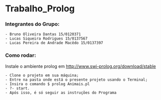 # Trabalho_Prolog

### Integrantes do Grupo:
	- Bruno Oliveira Dantas 15/0120371
	- Lucas Siqueira Rodrigues 15/0137567
	- Lucas Pereira de Andrade Macêdo 15/0137397

### Como rodar:

Instale o ambiente prolog em http://www.swi-prolog.org/download/stable

	- Clone o projeto em sua máquina;
	- Entre na pasta onde está o presente projeto usando o Terminal;
	- Insira o comando $ prolog Animais.pl
	- ?- start.
	- Após isso, é só seguir as instruções do Programa
